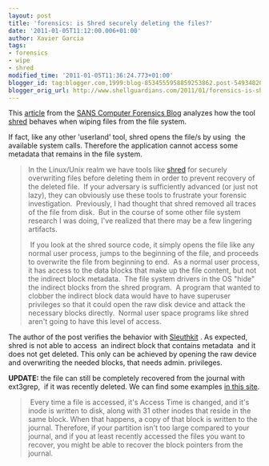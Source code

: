 ```yaml
---
layout: post
title: 'forensics: is Shred securely deleting the files?'
date: '2011-01-05T11:12:00.006+01:00'
author: Xavier Garcia
tags:
- forensics
- wipe
- shred
modified_time: '2011-01-05T11:36:24.773+01:00'
blogger_id: tag:blogger.com,1999:blog-8534555958859253862.post-5493482086487250579
blogger_orig_url: http://www.shellguardians.com/2011/01/forensics-is-shred-securely-deleting.html
---
```

This [article](http://computer-forensics.sans.org/blog/2010/12/07/digital-forensics-quick-note-shred) from the [SANS Computer Forensics Blog](http://computer-forensics.sans.org/blog) analyzes how the tool [shred](http://blog.commandlinekungfu.com/2009/05/episode-32-wiping-securely.html) behaves when wiping files from the file system.  
  
If fact, like any other 'userland' tool, shred opens the file/s by using  the available system calls. Therefore the application cannot access some metadata that remains in the file system.  
  

> In the Linux/Unix realm we have tools like [shred](http://blog.commandlinekungfu.com/2009/05/episode-32-wiping-securely.html) for securely overwriting files before deleting them in order to prevent recovery of the deleted file.  If your adversary is sufficiently advanced (or just not lazy), they can obviously use these tools to frustrate your forensic investigation.  Previously, I had thought that shred removed all traces of the file from disk.  But in the course of some other file system research I was doing, I've realized that there may be a few lingering artifacts.
>
>  If you look at the shred source code, it simply opens the file like any normal user process, jumps to the beginning of the file, and proceeds to overwrite the file from beginning to end.  As a normal user process, it has access to the data blocks that make up the file content, but not the indirect block metadata.  The file system drivers in the OS "hide" the indirect blocks from the shred program.  A program that wanted to clobber the indirect block data would have to have superuser privileges so that it could open the raw disk device and attack the necessary blocks directly.  Normal user space programs like shred aren't going to have this level of access.

  
The author of the post verifies the behavior with [Sleuthkit](http://sleuthkit.org/) . As expected, shred is not able to access  an indirect block that contains metadata  and it does not get deleted. This only can be achieved by opening the raw device and overwriting the needed blocks, that needs admin. privileges.  
  
**UPDATE:** the file can still be completely recovered from the journal with ext3grep,  if it was recently deleted. We can find some examples [in this site](http://www.xs4all.nl/~carlo17/howto/undelete_ext3.html).  

>  Every time a file is accessed, it's Access Time is changed, and it's inode is written to disk, along with 31 other inodes that reside in the same block. When that happens, a copy of that block is written to the journal. Therefore, if your partition isn't too large compared to your journal, and if you at least recently accessed the files you want to recover, you might be able to recover the block pointers from the journal.
